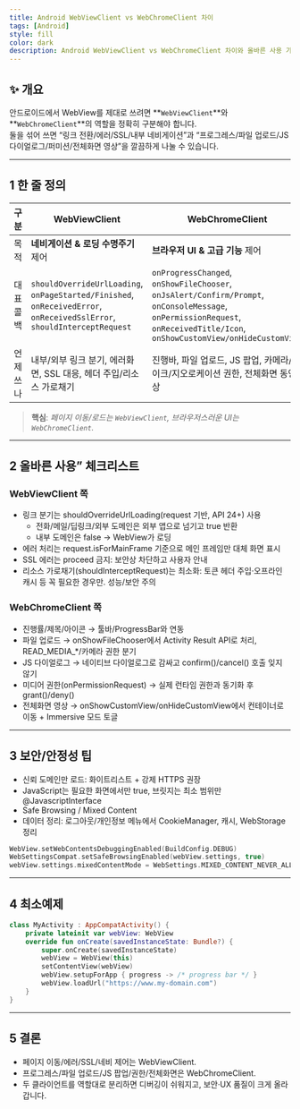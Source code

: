 ```yaml
---
title: Android WebViewClient vs WebChromeClient 차이
tags: [Android]
style: fill
color: dark
description: Android WebViewClient vs WebChromeClient 차이와 올바른 사용 가이드 (Kotlin 예제)
---
```


## ✨ 개요

안드로이드에서 WebView를 제대로 쓰려면 **`WebViewClient`**와 **`WebChromeClient`**의 역할을 정확히 구분해야 합니다.  
둘을 섞어 쓰면 “링크 전환/에러/SSL/내부 네비게이션”과 “프로그레스/파일 업로드/JS 다이얼로그/퍼미션/전체화면 영상”을 깔끔하게 나눌 수 있습니다.


---

## 1 한 줄 정의

| 구분 | WebViewClient | WebChromeClient |
|---|---|---|
| 목적 | **네비게이션 & 로딩 수명주기** 제어 | **브라우저 UI & 고급 기능** 제어 |
| 대표 콜백 | `shouldOverrideUrlLoading`, `onPageStarted/Finished`, `onReceivedError`, `onReceivedSslError`, `shouldInterceptRequest` | `onProgressChanged`, `onShowFileChooser`, `onJsAlert/Confirm/Prompt`, `onConsoleMessage`, `onPermissionRequest`, `onReceivedTitle/Icon`, `onShowCustomView/onHideCustomView` |
| 언제 쓰나 | 내부/외부 링크 분기, 에러화면, SSL 대응, 헤더 주입/리소스 가로채기 | 진행바, 파일 업로드, JS 팝업, 카메라/마이크/지오로케이션 권한, 전체화면 동영상 |

> **핵심**: *페이지 이동/로드는 `WebViewClient`, 브라우저스러운 UI는 `WebChromeClient`.*

---

## 2 올바른 사용” 체크리스트

### WebViewClient 쪽
- 링크 분기는 shouldOverrideUrlLoading(request 기반, API 24+) 사용
  + 전화/메일/딥링크/외부 도메인은 외부 앱으로 넘기고 true 반환
  + 내부 도메인은 false → WebView가 로딩
- 에러 처리는 request.isForMainFrame 기준으로 메인 프레임만 대체 화면 표시
- SSL 에러는 proceed 금지: 보안상 차단하고 사용자 안내
- 리소스 가로채기(shouldInterceptRequest)는 최소화: 토큰 헤더 주입·오프라인 캐시 등 꼭 필요한 경우만. 성능/보안 주의

### WebChromeClient 쪽
- 진행률/제목/아이콘 → 툴바/ProgressBar와 연동
- 파일 업로드 → onShowFileChooser에서 Activity Result API로 처리, READ_MEDIA_*/카메라 권한 분기
- JS 다이얼로그 → 네이티브 다이얼로그로 감싸고 confirm()/cancel() 호출 잊지 않기
- 미디어 권한(onPermissionRequest) → 실제 런타임 권한과 동기화 후 grant()/deny()
- 전체화면 영상 → onShowCustomView/onHideCustomView에서 컨테이너로 이동 + Immersive 모드 토글

---

## 3 보안/안정성 팁

- 신뢰 도메인만 로드: 화이트리스트 + 강제 HTTPS 권장
- JavaScript는 필요한 화면에서만 true, 브릿지는 최소 범위만 @JavascriptInterface
- Safe Browsing / Mixed Content
- 데이터 정리: 로그아웃/개인정보 메뉴에서 CookieManager, 캐시, WebStorage 정리

```kotlin
WebView.setWebContentsDebuggingEnabled(BuildConfig.DEBUG)
WebSettingsCompat.setSafeBrowsingEnabled(webView.settings, true)
webView.settings.mixedContentMode = WebSettings.MIXED_CONTENT_NEVER_ALLOW
```

---

## 4 최소예제

```kotlin
class MyActivity : AppCompatActivity() {
    private lateinit var webView: WebView
    override fun onCreate(savedInstanceState: Bundle?) {
        super.onCreate(savedInstanceState)
        webView = WebView(this)
        setContentView(webView)
        webView.setupForApp { progress -> /* progress bar */ }
        webView.loadUrl("https://www.my-domain.com")
    }
}
```

---

## 5 결론

- 페이지 이동/에러/SSL/네비 제어는 WebViewClient.
- 프로그레스/파일 업로드/JS 팝업/권한/전체화면은 WebChromeClient.
- 두 클라이언트를 역할대로 분리하면 디버깅이 쉬워지고, 보안·UX 품질이 크게 올라갑니다.